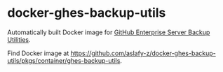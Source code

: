 # docker-ghes-backup-utils

Automatically built Docker image for [GitHub Enterprise Server Backup Utilities](https://github.com/github/backup-utils).

Find Docker image at https://github.com/aslafy-z/docker-ghes-backup-utils/pkgs/container/ghes-backup-utils.
